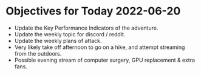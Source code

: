 # Objectives for Today 2022-06-20

- Update the Key Performance Indicators of the adventure.
- Update the weekly topic for discord / reddit.
- Update the weekly plans of attack.
- Very likely take off afternoon to go on a hike, and attempt streaming from the outdoors.
- Possible evening stream of computer surgery, GPU replacement & extra fans.
